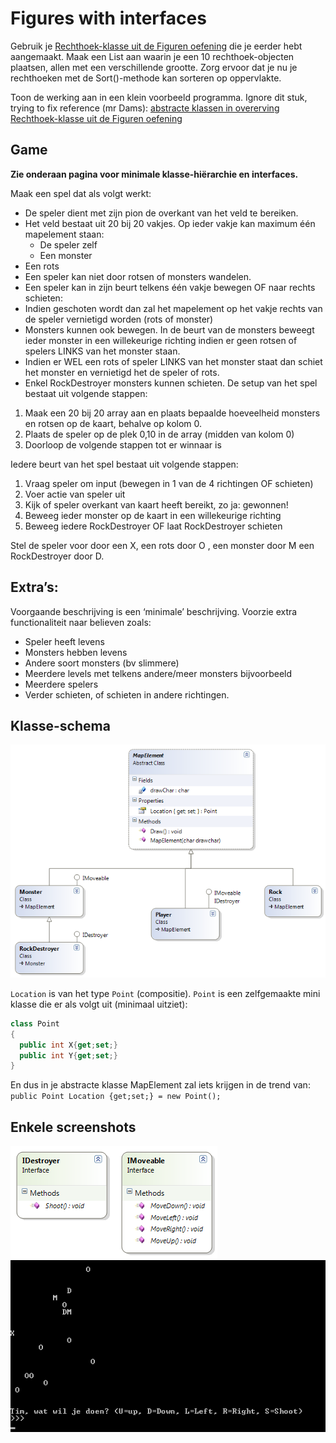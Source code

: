 # Figures with interfaces
Gebruik je [Rechthoek-klasse uit de Figuren oefening](../6_klassen_en_objecten/A_practica.md#figures) die je eerder  hebt aangemaakt. Maak een List aan waarin je een 10 rechthoek-objecten plaatsen, allen met een verschillende grootte. Zorg ervoor dat je nu je rechthoeken met de Sort()-methode kan sorteren op oppervlakte.


Toon de werking aan in een klein voorbeeld programma. 
Ignore dit stuk, trying to fix reference (mr Dams):
[abstracte klassen in overerving](../7_overerving/5_abstract.md)
[Rechthoek-klasse uit de Figuren oefening](../6_klassen_en_objecten/A_practica.md#figures)

## Game
**Zie onderaan pagina voor minimale klasse-hiërarchie en interfaces.**

Maak een spel dat als volgt werkt:
* De speler dient met zijn pion de overkant van het veld te bereiken.
* Het veld bestaat uit 20 bij 20 vakjes. Op ieder vakje kan maximum één mapelement staan: 
  * De speler zelf
  * Een monster
*	Een rots
*	Een speler kan niet door rotsen of monsters wandelen. 
*	Een speler kan in zijn beurt telkens één vakje bewegen OF naar rechts schieten:
  *	Indien geschoten wordt dan zal het mapelement op het vakje rechts van de speler vernietigd worden (rots of monster)
*	Monsters kunnen ook bewegen. In de beurt van de monsters beweegt ieder monster in een willekeurige richting indien er geen rotsen of spelers LINKS van het monster staan.
  *	Indien er WEL een rots of speler LINKS van het monster staat dan schiet het monster en vernietigd het de speler of rots.
*	Enkel RockDestroyer monsters kunnen schieten.
De setup van het spel bestaat uit volgende stappen:
1. Maak een 20 bij 20 array aan en plaats bepaalde hoeveelheid monsters en rotsen op de kaart, behalve op kolom 0.
2. Plaats de speler op de plek 0,10 in de array (midden van kolom 0)
3. Doorloop de volgende stappen tot er winnaar is

Iedere beurt van het spel bestaat uit volgende stappen:
1. Vraag speler om input (bewegen in 1 van de 4 richtingen OF schieten)
2. Voer actie van speler uit
3. Kijk of speler overkant van kaart heeft bereikt, zo ja: gewonnen!
4. Beweeg ieder monster op de kaart in een willekeurige richting
5. Beweeg iedere RockDestroyer OF laat RockDestroyer schieten
 

Stel de speler voor door een X, een rots door O , een monster door M een RockDestroyer door D.



## Extra’s:
Voorgaande beschrijving is een ‘minimale’ beschrijving. Voorzie extra functionaliteit naar believen zoals:
* Speler heeft levens
* Monsters hebben levens
* Andere soort monsters (bv slimmere)
* Meerdere levels met telkens andere/meer monsters bijvoorbeeld
* Meerdere spelers
* Verder schieten, of schieten in andere richtingen.

## Klasse-schema
![](/assets/9_interfaces/practgame.png)

``Location`` is van het type ``Point`` (compositie). ``Point`` is een zelfgemaakte mini klasse die er als volgt uit (minimaal uitziet): 
```csharp
class Point
{
  public int X{get;set;}
  public int Y{get;set;}
}
```

En dus in je abstracte klasse MapElement zal iets krijgen in de trend van: ``public Point Location {get;set;} = new Point();``

## Enkele screenshots

![](/assets/9_interfaces/practgame2.png)
![](/assets/9_interfaces/practgame3.png)


